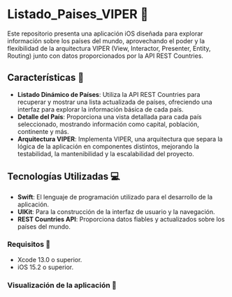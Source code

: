 # Listado_Paises_VIPER :cowboy_hat_face:
Este repositorio presenta una aplicación iOS diseñada para explorar información sobre los países del mundo, aprovechando el poder y la flexibilidad de la arquitectura VIPER (View, Interactor, Presenter, Entity, Routing) junto con datos proporcionados por la API REST Countries.

## Características :memo:

- **Listado Dinámico de Países**: Utiliza la API REST Countries para recuperar y mostrar una lista actualizada de países, ofreciendo una interfaz para explorar la información básica de cada país.
- **Detalle del País**: Proporciona una vista detallada para cada país seleccionado, mostrando información como capital, población, continente y más.
- **Arquitectura VIPER**: Implementa VIPER, una arquitectura que separa la lógica de la aplicación en componentes distintos, mejorando la testabilidad, la mantenibilidad y la escalabilidad del proyecto.

## Tecnologías Utilizadas :computer:

- **Swift**: El lenguaje de programación utilizado para el desarrollo de la aplicación.
- **UIKit**: Para la construcción de la interfaz de usuario y la navegación.
- **REST Countries API**: Proporciona datos fiables y actualizados sobre los países del mundo.

### Requisitos :pushpin:
- Xcode 13.0 o superior.
- iOS 15.2 o superior.

### Visualización de la aplicación :iphone:
